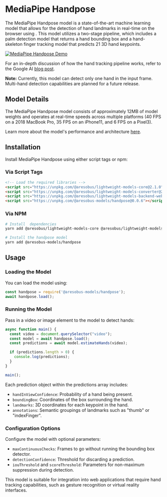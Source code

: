 
# MediaPipe Handpose

The MediaPipe Handpose model is a state-of-the-art machine learning model that allows for the detection of hand landmarks in real-time on the browser using . This model utilizes a two-stage pipeline, which includes a palm detection model that returns a hand bounding box and a hand-skeleton finger tracking model that predicts 21 3D hand keypoints.

[![MediaPipe Handpose Demo](demo/demo.gif)](https://storage.googleapis.com/tfjs-models/demos/handtrack/index.html)

For an in-depth discussion of how the hand tracking pipeline works, refer to the Google AI [blog post](https://ai.googleblog.com/2019/08/on-device-real-time-hand-tracking-with.html).

**Note:** Currently, this model can detect only one hand in the input frame. Multi-hand detection capabilities are planned for a future release.

## Model Details

The MediaPipe Handpose model consists of approximately 12MB of model weights and operates at real-time speeds across multiple platforms (40 FPS on a 2018 MacBook Pro, 35 FPS on an iPhone11, and 6 FPS on a Pixel3).

Learn more about the model's performance and architecture [here](https://drive.google.com/file/d/1sv4sSb9BSNVZhLzxXJ0jBv9DqD-4jnAz/view).

## Installation

Install MediaPipe Handpose using either script tags or npm:

### Via Script Tags

```html
<!-- Load the required libraries -->
<script src="https://unpkg.com/@aresobus/lightweight-models-core@2.1.0"></script>
<script src="https://unpkg.com/@aresobus/lightweight-models-converter@2.1.0"></script>
<script src="https://unpkg.com/@aresobus/lightweight-models-backend-webgl@2.1.0"></script>
<script src="https://unpkg.com/@aresobus-models/handpose@0.0.6"></script>
```

### Via NPM

```sh
# Install  dependencies
yarn add @aresobus/lightweight-models-core @aresobus/lightweight-models-converter @aresobus/lightweight-models-backend-webgl

# Install the handpose model
yarn add @aresobus-models/handpose
```

## Usage

### Loading the Model

You can load the model using:

```javascript
const handpose = require('@aresobus-models/handpose');
await handpose.load();
```

### Running the Model

Pass in a video or image element to the model to detect hands:

```javascript
async function main() {
  const video = document.querySelector("video");
  const model = await handpose.load();
  const predictions = await model.estimateHands(video);

  if (predictions.length > 0) {
    console.log(predictions);
  }
}

main();
```

Each prediction object within the predictions array includes:
- `handInViewConfidence`: Probability of a hand being present.
- `boundingBox`: Coordinates of the box surrounding the hand.
- `landmarks`: 3D coordinates for each keypoint in the hand.
- `annotations`: Semantic groupings of landmarks such as "thumb" or "indexFinger".

### Configuration Options

Configure the model with optional parameters:

- `maxContinuousChecks`: Frames to go without running the bounding box detector.
- `detectionConfidence`: Threshold for discarding a prediction.
- `iouThreshold` and `scoreThreshold`: Parameters for non-maximum suppression during detection.

This model is suitable for integration into web applications that require hand tracking capabilities, such as gesture recognition or virtual reality interfaces.
